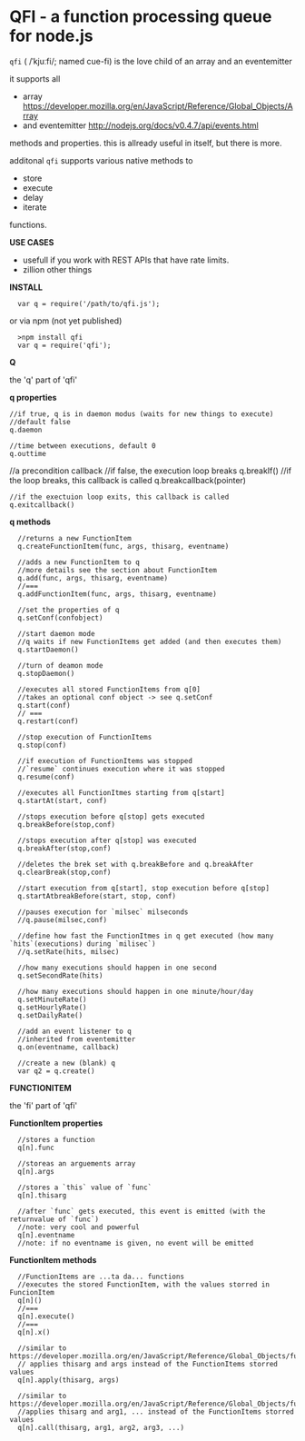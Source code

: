 QFI  - a function processing queue for node.js
===

`qfi` ( /ˈkjuːfi/; named cue-fi) is the love child of an array and an eventemitter

it supports all 
  
  * array https://developer.mozilla.org/en/JavaScript/Reference/Global_Objects/Array
  * and eventemitter http://nodejs.org/docs/v0.4.7/api/events.html

methods and properties. this is allready useful in itself, but there is more.

additonal `qfi` supports various native methods to 

  * store
  * execute
  * delay
  * iterate

functions.

**USE CASES**
  
  * usefull if you work with REST APIs that have rate limits. 
  * zillion other things 

**INSTALL**

      var q = require('/path/to/qfi.js');
      
or via npm (not yet published)

      >npm install qfi
      var q = require('qfi');
      
**Q**

the 'q' part of 'qfi'

**q properties**

    //if true, q is in daemon modus (waits for new things to execute)
    //default false
    q.daemon
   
    //time between executions, default 0
    q.outtime
  
   //a precondition callback
    //if false, the execution loop breaks
    q.breakIf()
    //if the loop breaks, this callback is called
    q.breakcallback(pointer)
  
    //if the exectuion loop exits, this callback is called
    q.exitcallback()
  
**q methods**  

      //returns a new FunctionItem
      q.createFunctionItem(func, args, thisarg, eventname)
      
      //adds a new FunctionItem to q
      //more details see the section about FunctionItem
      q.add(func, args, thisarg, eventname)
      //===
      q.addFunctionItem(func, args, thisarg, eventname)

      //set the properties of q
      q.setConf(confobject)
      
      //start daemon mode
      //q waits if new FunctionItems get added (and then executes them)
      q.startDaemon()

      //turn of deamon mode
      q.stopDaemon()

      //executes all stored FunctionItems from q[0]
      //takes an optional conf object -> see q.setConf
      q.start(conf) 
      // ===
      q.restart(conf)

      //stop execution of FunctionItems  
      q.stop(conf) 
      
      //if execution of FunctionItems was stopped
      //`resume` continues execution where it was stopped
      q.resume(conf)
      
      //executes all FunctionItmes starting from q[start]
      q.startAt(start, conf)
      
      //stops execution before q[stop] gets executed
      q.breakBefore(stop,conf) 
      
      //stops execution after q[stop] was executed
      q.breakAfter(stop,conf)

      //deletes the brek set with q.breakBefore and q.breakAfter  
      q.clearBreak(stop,conf)
      
      //start execution from q[start], stop execution before q[stop] 
      q.startAtbreakBefore(start, stop, conf)

      //pauses execution for `milsec` milseconds 
      //q.pause(milsec,conf)

      //define how fast the FunctionItmes in q get executed (how many `hits`(executions) during `milisec`) 
      //q.setRate(hits, milsec)

      //how many executions should happen in one second
      q.setSecondRate(hits)

      //how many executions should happen in one minute/hour/day 
      q.setMinuteRate()
      q.setHourlyRate() 
      q.setDailyRate()

      //add an event listener to q
      //inherited from eventemitter
      q.on(eventname, callback)
      
      //create a new (blank) q
      var q2 = q.create()

**FUNCTIONITEM**

the 'fi' part of 'qfi'

**FunctionItem properties**
      
      //stores a function 
      q[n].func
      
      //storeas an arguements array
      q[n].args

      //stores a `this` value of `func`
      q[n].thisarg

      //after `func` gets executed, this event is emitted (with the returnvalue of `func`)
      //note: very cool and powerful
      q[n].eventname
      //note: if no eventname is given, no event will be emitted

**FunctionItem methods**
      
      //FunctionItems are ...ta da... functions 
      //executes the stored FunctionItem, with the values storred in FuncionItem
      q[n]()
      //===
      q[n].execute()
      //===
      q[n].x()

      //similar to https://developer.mozilla.org/en/JavaScript/Reference/Global_Objects/function/apply
      // applies thisarg and args instead of the FunctionItems storred values
      q[n].apply(thisarg, args)
  
      //similar to https://developer.mozilla.org/en/JavaScript/Reference/Global_Objects/function/call
      //applies thisarg and arg1, ... instead of the FunctionItems storred values
      q[n].call(thisarg, arg1, arg2, arg3, ...)

